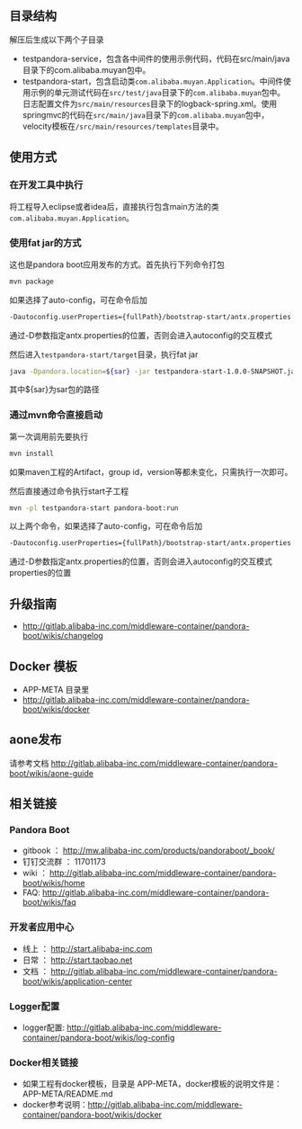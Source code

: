 ## 目录结构
解压后生成以下两个子目录

* testpandora-service，包含各中间件的使用示例代码，代码在src/main/java目录下的com.alibaba.muyan包中。
* testpandora-start，包含启动类`com.alibaba.muyan.Application`。中间件使用示例的单元测试代码在`src/test/java`目录下的`com.alibaba.muyan`包中。日志配置文件为`src/main/resources`目录下的logback-spring.xml。使用springmvc的代码在`src/main/java`目录下的`com.alibaba.muyan`包中，velocity模板在`/src/main/resources/templates`目录中。

## 使用方式
### 在开发工具中执行
将工程导入eclipse或者idea后，直接执行包含main方法的类`com.alibaba.muyan.Application`。

### 使用fat jar的方式
这也是pandora boot应用发布的方式。首先执行下列命令打包
   
```sh
mvn package
```

如果选择了auto-config，可在命令后加

```sh 
-Dautoconfig.userProperties={fullPath}/bootstrap-start/antx.properties
```

通过-D参数指定antx.properties的位置，否则会进入autoconfig的交互模式

然后进入`testpandora-start/target`目录，执行fat jar

```sh
java -Dpandora.location=${sar} -jar testpandora-start-1.0.0-SNAPSHOT.jar
```

其中${sar}为sar包的路径

### 通过mvn命令直接启动
第一次调用前先要执行

```sh
mvn install
```

如果maven工程的Artifact，group id，version等都未变化，只需执行一次即可。

然后直接通过命令执行start子工程

```sh
mvn -pl testpandora-start pandora-boot:run
```

以上两个命令，如果选择了auto-config，可在命令后加

```sh 
-Dautoconfig.userProperties={fullPath}/bootstrap-start/antx.properties
```

通过-D参数指定antx.properties的位置，否则会进入autoconfig的交互模式properties的位置

## 升级指南

* http://gitlab.alibaba-inc.com/middleware-container/pandora-boot/wikis/changelog

## Docker 模板

* APP-META 目录里
* http://gitlab.alibaba-inc.com/middleware-container/pandora-boot/wikis/docker

## aone发布
请参考文档 http://gitlab.alibaba-inc.com/middleware-container/pandora-boot/wikis/aone-guide

## 相关链接
### Pandora Boot
* gitbook ： http://mw.alibaba-inc.com/products/pandoraboot/_book/
* 钉钉交流群 ： 11701173
* wiki ： http://gitlab.alibaba-inc.com/middleware-container/pandora-boot/wikis/home
* FAQ: http://gitlab.alibaba-inc.com/middleware-container/pandora-boot/wikis/faq

### 开发者应用中心
* 线上 ： http://start.alibaba-inc.com
* 日常 ： http://start.taobao.net
* 文档 ： http://gitlab.alibaba-inc.com/middleware-container/pandora-boot/wikis/application-center

### Logger配置

* logger配置: http://gitlab.alibaba-inc.com/middleware-container/pandora-boot/wikis/log-config

### Docker相关链接
* 如果工程有docker模板，目录是 APP-META，docker模板的说明文件是：APP-META/README.md
* docker参考说明：http://gitlab.alibaba-inc.com/middleware-container/pandora-boot/wikis/docker